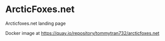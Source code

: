 # ArcticFoxes.net
Arcticfoxes.net landing page

Docker image at https://quay.io/repository/tommytran732/arcticfoxes.net
